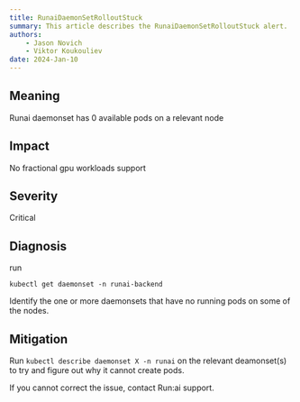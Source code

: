 ```yaml
---
title: RunaiDaemonSetRolloutStuck
summary: This article describes the RunaiDaemonSetRolloutStuck alert.
authors:
    - Jason Novich
    - Viktor Koukouliev
date: 2024-Jan-10
---
```


## Meaning

Runai daemonset has 0 available pods on a relevant node

## Impact

No fractional gpu workloads support

## Severity

Critical

## Diagnosis

run

`kubectl get daemonset -n runai-backend`

Identify the one or more daemonsets that have no running pods on some of the nodes.

## Mitigation

Run `kubectl describe daemonset X -n runai` on the relevant deamonset(s) to try and figure out why it cannot create pods. 

If you cannot correct the issue, contact Run:ai support. 
